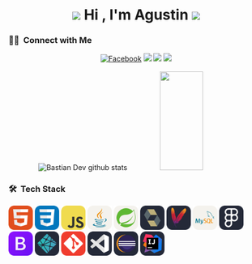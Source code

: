 <h1 align="center"><img src="https://media.giphy.com/media/TEnXkcsHrP4YedChhA/giphy.gif" width="35"> Hi , I'm Agustin <img src="https://media.giphy.com/media/TEnXkcsHrP4YedChhA/giphy.gif" width="35"></h1>

 <!--------------------------------------------------------------------------------------------------------------------------------------->
<!---
>
 [![Ashutosh's github activity graph](https://github-readme-activity-graph.vercel.app/graph?username=bastndev&bg_color=0d1117&color=ffffff&line=49CB31&point=f9fafa&area=true&hide_border=true)](https://github.com/ashutosh00710/github-readme-activity-graph)
<!--------------------------------------------------------------------------------------------------------------------------------------->

   ### 🤝🏻 &nbsp;Connect with Me
  
<div align="center" display="flex">
  <a href="https://facebook.com/agustin.dangelo.2002" target="_blank"><img alt="Facebook" src="https://img.shields.io/badge/facebook-%231DA1F2.svg?&style=for-the-badge&logo=facebook&logoColor=white"></a> 
  <a href="https://www.instagram.com/agussdangelo02/" target="_blank"><img src="https://img.shields.io/badge/-Instagram-%23E4405F?style=for-the-badge&logo=instagram&logoColor=white"></a>
  <a href="https://www.linkedin.com/in/agustin-elian-dangelo/"><img src="https://img.shields.io/badge/linkedin-%230077B5.svg?&style=for-the-badge&logo=linkedin&logoColor=white"></a>
  <a href="mailto:dangelo.agustin1@gmail.com"><img src="https://img.shields.io/badge/email-c14438?style=for-the-badge&logo=Gmail&logoColor=white&link=mailto:dangelo.agustin1@gmail.com"></a>
 <br>
 <br>
</div>
  <!--------------------------------------------------------------------------------------------------------------------------------------->

  <div align="center">  
  <img width="49%" height="195px" src="https://github-readme-stats.vercel.app/api?username=agussdangelo&show_icons=true&count_private=true&hide_border=true&title_color=49CB31&icon_color=49CB31&text_color=c9d1d9&bg_color=0d1117" alt="Bastian Dev github stats" /> 
  
  <img width="41%" height="195px" src="https://github-readme-stats.vercel.app/api/top-langs/?username=agussdangelo&layout=compact&hide_border=true&title_color=49CB31&text_color=02D9F7FF&bg_color=0d1117" />
</div> 

 <!--------------------------------------------------------------------------------------------------------------------------------------->

<!--------------------------------------------------------------------------------------------------------------------------------------->
### 🛠 &nbsp;Tech Stack
<p align="start">
<img src="https://github.com/tandpfun/skill-icons/blob/main/icons/HTML.svg" width="48" title="HTML"> 
<img src="https://github.com/tandpfun/skill-icons/blob/main/icons/CSS.svg" width="48" title="CSS">   
<img src="https://github.com/tandpfun/skill-icons/blob/main/icons/JavaScript.svg" width="48"  title="Javascript">
<img src="https://github.com/tandpfun/skill-icons/blob/main/icons/Java-Light.svg" width="48" title="Java">
<img src="https://github.com/tandpfun/skill-icons/blob/main/icons/Spring-Light.svg" width="48" title="Spring">
<img src="https://github.com/tandpfun/skill-icons/blob/main/icons/Hibernate-Dark.svg" width="48" title="Hibernate">
<img src="https://github.com/tandpfun/skill-icons/blob/main/icons/Maven-Dark.svg" width="48" title="Maven">
<img src="https://github.com/tandpfun/skill-icons/blob/main/icons/MySQL-Light.svg" width="48" title="MySQL">       
<img src="https://github.com/tandpfun/skill-icons/blob/main/icons/Figma-Dark.svg" width="48" title="Figma"> 
<img src="https://github.com/tandpfun/skill-icons/blob/main/icons/Bootstrap.svg" width="48" title="Bootstrap">
<img src="https://github.com/tandpfun/skill-icons/blob/main/icons/Netlify-Dark.svg" width="48" title="Netlify">   
<img src="https://github.com/tandpfun/skill-icons/blob/main/icons/Git.svg" width="48" title="Git">    
<img src="https://github.com/tandpfun/skill-icons/blob/main/icons/VSCode-Dark.svg" width="48" title="VScode"> 
<img src="https://github.com/tandpfun/skill-icons/blob/main/icons/Eclipse-Dark.svg" width="48" title="Eclipse IDE">
<img src="https://github.com/tandpfun/skill-icons/blob/main/icons/Idea-Dark.svg" width="48" title="IntelliJ IDEA">

<p/>

<!--------------------------------------------------------------------------------------------------------------------------------------->


 
  
